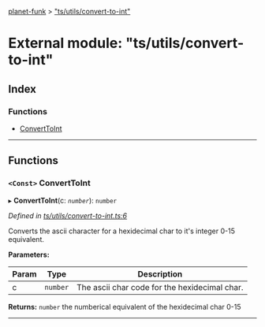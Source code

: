 [planet-funk](../README.md) > ["ts/utils/convert-to-int"](../modules/_ts_utils_convert_to_int_.md)

# External module: "ts/utils/convert-to-int"

## Index

### Functions

* [ConvertToInt](_ts_utils_convert_to_int_.md#converttoint)

---

## Functions

<a id="converttoint"></a>

### `<Const>` ConvertToInt

▸ **ConvertToInt**(c: *`number`*): `number`

*Defined in [ts/utils/convert-to-int.ts:6](https://github.com/WilliamRADFunk/planet-funk/blob/c8b9539/src/ts/utils/convert-to-int.ts#L6)*

Converts the ascii character for a hexidecimal char to it's integer 0-15 equivalent.

**Parameters:**

| Param | Type | Description |
| ------ | ------ | ------ |
| c | `number` |  The ascii char code for the hexidecimal char. |

**Returns:** `number`
the numberical equivalent of the hexidecimal char 0-15

___

